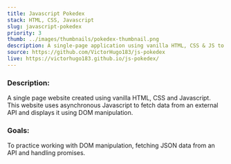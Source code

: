 ```yaml
---
title: Javascript Pokedex
stack: HTML, CSS, Javascript
slug: javascript-pokedex
priority: 3
thumb: ../images/thumbnails/pokedex-thumbnail.png
description: A single-page application using vanilla HTML, CSS & JS to fetch data from a REST API.
source: https://github.com/VictorHugo183/js-pokedex
live: https://victorhugo183.github.io/js-pokedex/
---
```

### Description:
A single page website created using vanilla HTML, CSS and Javascript.<br>
This website uses asynchronous Javascript to fetch data from an external API and displays it using DOM manipulation.

### Goals:
To practice working with DOM manipulation, fetching JSON data from an API and handling promises.